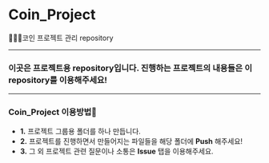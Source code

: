 # Coin_Project
👨‍👧‍👧코인 프로젝트 관리 repository

**********************************************
### 이곳은 프로젝트용 repository입니다. 진행하는 프로젝트의 내용들은 이 repository를 이용해주세요!

**********************************************
### Coin_Project 이용방법🧐
+ **1.** 프로젝트 그룹용 폴더를 하나 만듭니다.
+ **2.** 프로젝트를 진행하면서 만들어지는 파일들을 해당 폴더에 **Push** 해주세요!
+ **3.** 그 외 프로젝트 관련 질문이나 소통은 **Issue** 탭을 이용해주세요.
